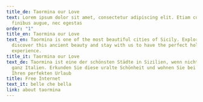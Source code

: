```yaml
---
title_de: Taormina our Love
text: Lorem ipsum dolor sit amet, consectetur adipiscing elit. Etiam cursus
  finibus augue, nec egestas
order: "1"
title_en: Taormina our Love
text_en: Taormina is one of the most beautiful cities of Sicily. Explore and
  discover this ancient beauty and stay with us to have the perfect holiday
  experience.
title_it: Taormina our Love
text_de: Taormina ist eine der schönsten Städte in Sizilien, wenn nicht sogar in
  ganz Italien. Erkunden Sie diese uralte Schönheit und wohnen Sie bei uns für
  Ihren perfekten Urlaub
title: Free Internet
text_it: belle che bella
link: about taormina
---
```

